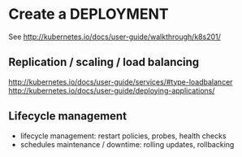 # Create a DEPLOYMENT

See http://kubernetes.io/docs/user-guide/walkthrough/k8s201/

## Replication / scaling / load balancing

http://kubernetes.io/docs/user-guide/services/#type-loadbalancer
http://kubernetes.io/docs/user-guide/deploying-applications/

## Lifecycle management

* lifecycle management: restart policies, probes, health checks
* schedules maintenance / downtime: rolling updates, rollbacking

